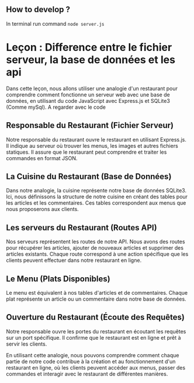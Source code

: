 How to develop ?
----------------
In terminal run command `node server.js`

Leçon : Difference entre  le fichier serveur, la base de données et les api 
===========================================================================
Dans cette leçon, nous allons utiliser une analogie d'un restaurant pour comprendre comment fonctionne un serveur web avec une base de données, en utilisant du code JavaScript avec Express.js et SQLite3 (Comme mySql).
A regarder avec le code 

Responsable du Restaurant (Fichier Serveur)
-------------------------------------------
Notre responsable du restaurant ouvre le restaurant en utilisant Express.js.
Il indique au serveur où trouver les menus, les images et autres fichiers statiques.
Il assure que le restaurant peut comprendre et traiter les commandes en format JSON.

La Cuisine du Restaurant (Base de Données)
------------------------------------------
Dans notre analogie, la cuisine représente notre base de données SQLite3.
Ici, nous définissons la structure de notre cuisine en créant des tables pour les articles et les commentaires.
Ces tables correspondent aux menus que nous proposerons aux clients.

Les serveurs du Restaurant (Routes API)
---------------------------------------
Nos serveurs représentent les routes de notre API.
Nous avons des routes pour récupérer les articles, ajouter de nouveaux articles et supprimer des articles existants.
Chaque route correspond à une action spécifique que les clients peuvent effectuer dans notre restaurant en ligne.

Le Menu (Plats Disponibles)
---------------------------
Le menu est équivalent à nos tables d'articles et de commentaires.
Chaque plat représente un article ou un commentaire dans notre base de données.

Ouverture du Restaurant (Écoute des Requêtes)
---------------------------------------------
Notre responsable ouvre les portes du restaurant en écoutant les requêtes sur un port spécifique.
Il confirme que le restaurant est en ligne et prêt à servir les clients.

En utilisant cette analogie, nous pouvons comprendre comment chaque partie de notre code contribue à la création et au fonctionnement d'un restaurant en ligne, où les clients peuvent accéder aux menus, passer des commandes et interagir avec le restaurant de différentes manières.

